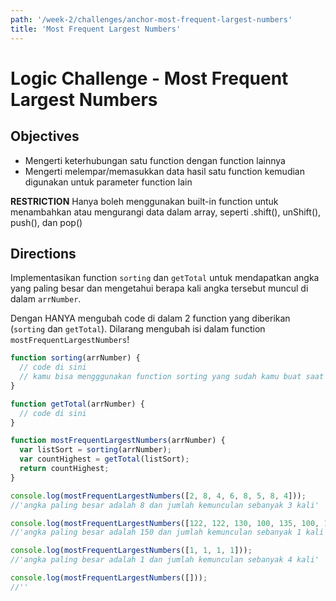 ```yaml
---
path: '/week-2/challenges/anchor-most-frequent-largest-numbers'
title: 'Most Frequent Largest Numbers'
---
```


# Logic Challenge - Most Frequent Largest Numbers

## Objectives
- Mengerti keterhubungan satu function dengan function lainnya
- Mengerti melempar/memasukkan data hasil satu function kemudian digunakan untuk parameter function lain

**RESTRICTION**
Hanya boleh menggunakan built-in function untuk menambahkan atau mengurangi data dalam array, seperti .shift(), unShift(), push(), dan pop()

## Directions

Implementasikan function `sorting` dan `getTotal` untuk mendapatkan angka yang paling besar dan mengetahui berapa kali angka tersebut muncul di dalam `arrNumber`.

Dengan HANYA mengubah code di dalam 2 function yang diberikan (`sorting` dan `getTotal`). Dilarang mengubah isi dalam function `mostFrequentLargestNumbers`!

```JavaScript
function sorting(arrNumber) {
  // code di sini
  // kamu bisa mengggunakan function sorting yang sudah kamu buat saat weekend
}

function getTotal(arrNumber) {
  // code di sini
}

function mostFrequentLargestNumbers(arrNumber) {
  var listSort = sorting(arrNumber);
  var countHighest = getTotal(listSort);
  return countHighest;
}

console.log(mostFrequentLargestNumbers([2, 8, 4, 6, 8, 5, 8, 4]));
//'angka paling besar adalah 8 dan jumlah kemunculan sebanyak 3 kali'

console.log(mostFrequentLargestNumbers([122, 122, 130, 100, 135, 100, 135, 150]));
//'angka paling besar adalah 150 dan jumlah kemunculan sebanyak 1 kali'

console.log(mostFrequentLargestNumbers([1, 1, 1, 1]));
//'angka paling besar adalah 1 dan jumlah kemunculan sebanyak 4 kali'

console.log(mostFrequentLargestNumbers([]));
//''
```
